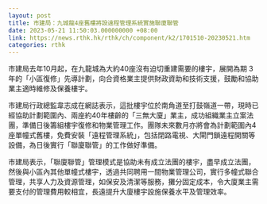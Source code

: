 ```yaml
---
layout: post
title: 市建局：九城龍4座舊樓將設遠程管理系統實施聯廈聯管
date: 2023-05-21 11:50:03.000000000 +08:00
link: https://news.rthk.hk/rthk/ch/component/k2/1701510-20230521.htm
categories: rthk
---
```


巿建局去年10月起，在九龍城為大約40座沒有迫切重建需要的樓宇，展開為期 3年的「小區復修」先導計劃，向合資格業主提供財政資助和技術支援，鼓勵和協助業主適時維修及保養樓宇。

巿建局行政總監韋志成在網誌表示，這批樓宇位於南角道至打鼓嶺道一帶，現時已經協助計劃範圍內、兩座約40年樓齡的「三無大廈」業主，成功組織業主立案法團，準備日後籌組樓宇復修和物業管理工作。團隊未來數月亦將會為計劃範圍內4座單幢式舊樓，免費安裝「遠程管理系統」，包括閉路電視、大閘門鎖遠程開關等設備，為日後實行「聯廈聯管」的工作做好準備。

巿建局表示，「聯廈聯管」管理模式是協助未有成立法團的樓宇，盡早成立法團，然後與小區內其他單幢式樓宇，透過共同聘用一間物業管理公司，實行多幢式聯合管理，共享人力及資源管理，如保安及清潔等服務，攤分固定成本，令大廈業主需要支付的管理費用較相宜，長遠提升大廈樓宇設施保養水平及管理效率。
